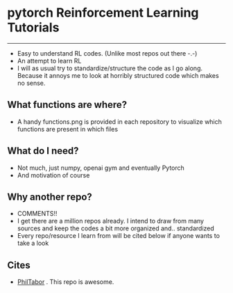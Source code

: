 # pytorch Reinforcement Learning Tutorials
 -----

- Easy to understand RL codes. (Unlike most repos out there -.-)
- An attempt to learn RL
- I will as usual try to standardize/structure the code as I go along. Because it annoys me to look at horribly structured code which makes no sense.

## What functions are where? 
- A handy functions.png is provided in each repository to visualize which functions are present in which files

## What do I need?
- Not much, just numpy, openai gym and eventually Pytorch
- And motivation of course

## Why another repo?

- COMMENTS!!
- I get there are a million repos already. I intend to draw from many sources and keep the codes a bit more organized and.. standardized
- Every repo/resource I learn from will be cited below if anyone wants to take a look

## Cites

- [PhilTabor](https://github.com/philtabor/Youtube-Code-Repository/tree/master/ReinforcementLearning/) . This repo is awesome. 

